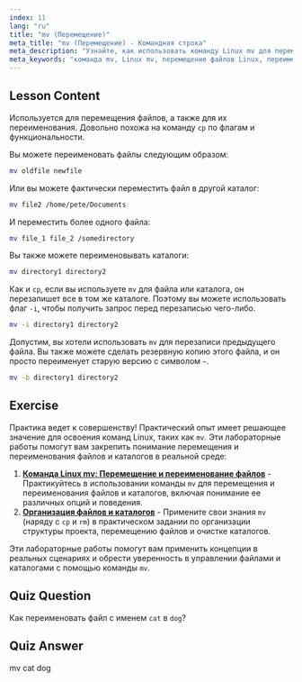 ```yaml
---
index: 11
lang: "ru"
title: "mv (Перемещение)"
meta_title: "mv (Перемещение) - Командная строка"
meta_description: "Узнайте, как использовать команду Linux mv для перемещения и переименования файлов/каталогов. Разберитесь в ее опциях и предотвратите перезапись. Начните свой путь в Linux!"
meta_keywords: "команда mv, Linux mv, перемещение файлов Linux, переименование файлов Linux, учебник Linux, для начинающих, руководство Linux"
---
```


## Lesson Content

Используется для перемещения файлов, а также для их переименования. Довольно похожа на команду `cp` по флагам и функциональности.

Вы можете переименовать файлы следующим образом:

```bash
mv oldfile newfile
```

Или вы можете фактически переместить файл в другой каталог:

```bash
mv file2 /home/pete/Documents
```

И переместить более одного файла:

```bash
mv file_1 file_2 /somedirectory
```

Вы также можете переименовывать каталоги:

```bash
mv directory1 directory2
```

Как и `cp`, если вы используете `mv` для файла или каталога, он перезапишет все в том же каталоге. Поэтому вы можете использовать флаг `-i`, чтобы получить запрос перед перезаписью чего-либо.

```bash
mv -i directory1 directory2
```

Допустим, вы хотели использовать `mv` для перезаписи предыдущего файла. Вы также можете сделать резервную копию этого файла, и он просто переименует старую версию с символом `~`.

```bash
mv -b directory1 directory2
```

## Exercise

Практика ведет к совершенству! Практический опыт имеет решающее значение для освоения команд Linux, таких как `mv`. Эти лабораторные работы помогут вам закрепить понимание перемещения и переименования файлов и каталогов в реальной среде:

1. **[Команда Linux mv: Перемещение и переименование файлов](https://labex.io/ru/labs/linux-linux-mv-command-file-moving-and-renaming-209743)** - Практикуйтесь в использовании команды `mv` для перемещения и переименования файлов и каталогов, включая понимание ее различных опций и поведения.
2. **[Организация файлов и каталогов](https://labex.io/ru/labs/linux-organizing-files-and-directories-387877)** - Примените свои знания `mv` (наряду с `cp` и `rm`) в практическом задании по организации структуры проекта, перемещению файлов и очистке каталогов.

Эти лабораторные работы помогут вам применить концепции в реальных сценариях и обрести уверенность в управлении файлами и каталогами с помощью команды `mv`.

## Quiz Question

Как переименовать файл с именем `cat` в `dog`?

## Quiz Answer

mv cat dog

